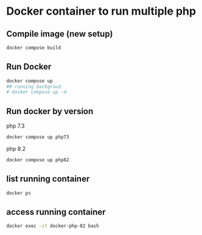# Docker container to run multiple php
## Compile image (new setup)
```bash
docker compose build
```

## Run Docker
```bash
docker compose up
## running backgroud
# docker compose up -d
```
## Run docker by version
php 7.3
```bash
docker compose up php73
```
php 8.2
```bash
docker compose up php82
```
## list running container
```bash
docker ps
```

## access running container
```bash
docker exec -it docker-php-82 bash
```
